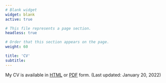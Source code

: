 ```yaml
---
# Blank widget
widget: blank
active: true

# This file represents a page section.
headless: true

# Order that this section appears on the page.
weight: 60

title: 'CV'
subtitle:
---
```


My CV is available in [HTML](cv/) or [PDF](cv/cv.pdf) form. (Last updated: January 20, 2022)
